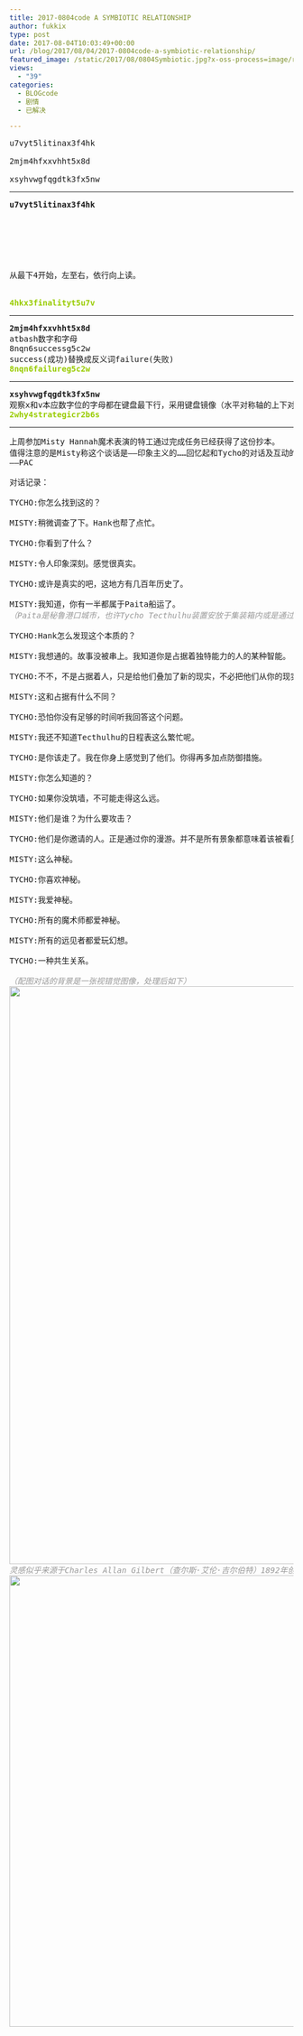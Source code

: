 ```yaml
---
title: 2017-0804code A SYMBIOTIC RELATIONSHIP
author: fukkix
type: post
date: 2017-08-04T10:03:49+00:00
url: /blog/2017/08/04/2017-0804code-a-symbiotic-relationship/
featured_image: /static/2017/08/0804Symbiotic.jpg?x-oss-process=image/resize,m_fill,w_700,h_220
views:
  - "39"
categories:
  - BLOGcode
  - 剧情
  - 已解决

---
```

<pre>u7vyt5litinax3f4hk

2mjm4hfxxvhht5x8d

xsyhvwgfqgdtk3fx5nw
<!--more--></pre>

* * *

<pre><strong>u7vyt5litinax3f4hk
</strong>


<table border="0" cellpading="0" cellspacing="0"   >
  
  	
  
</table>

从最下4开始，左至右，依行向上读。

<strong>
<span style="color: #99cc00;">4hkx3finalityt5u7v</span></strong></pre>

* * *

<pre><strong>2mjm4hfxxvhht5x8d</strong>
atbash数字和字母
8nqn6successg5c2w
success(成功)替换成反义词failure(失败)
<span style="color: #99cc00;"><strong>8nqn6failureg5c2w</strong></span></pre>

* * *

<pre><strong>xsyhvwgfqgdtk3fx5nw
</strong>观察x和v本应数字位的字母都在键盘最下行，采用键盘镜像（水平对称轴的上下对称）<strong>
<span style="color: #99cc00;">2why4strategicr2b6s</span></strong></pre>

* * *

<pre>上周参加Misty Hannah魔术表演的特工通过完成任务已经获得了这份抄本。
值得注意的是Misty称这个谈话是——印象主义的……回忆起和Tycho的对话及互动的过程已经超出了当前语言的局限。
——PAC

对话记录：

TYCHO:你怎么找到这的？

MISTY:稍微调查了下。Hank也帮了点忙。

TYCHO:你看到了什么？

MISTY:令人印象深刻。感觉很真实。

TYCHO:或许是真实的吧，这地方有几百年历史了。

MISTY:我知道，你有一半都属于Paita船运了。
<span style="color: #999999;"><em>（Paita是秘鲁港口城市，也许Tycho Tecthulhu装置安放于集装箱内或是通过船运运输到此地）</em></span>

TYCHO:Hank怎么发现这个本质的？

MISTY:我想通的。故事没被串上。我知道你是占据着独特能力的人的某种智能。

TYCHO:不不，不是占据着人，只是给他们叠加了新的现实，不必把他们从你的现实里移开。那些能传播艺术视觉的人可以感受到，也能被感觉到。他们展示了一些东西。使用自己的工具，通过天赋和其他途径展示出来。

MISTY:这和占据有什么不同？

TYCHO:恐怕你没有足够的时间听我回答这个问题。

MISTY:我还不知道Tecthulhu的日程表这么繁忙呢。

TYCHO:是你该走了。我在你身上感觉到了他们。你得再多加点防御措施。

MISTY:你怎么知道的？

TYCHO:如果你没筑墙，不可能走得这么远。

MISTY:他们是谁？为什么要攻击？

TYCHO:他们是你邀请的人。正是通过你的漫游。并不是所有景象都意味着该被看见，看是需要成本的。

MISTY:这么神秘。

TYCHO:你喜欢神秘。

MISTY:我爱神秘。

TYCHO:所有的魔术师都爱神秘。

MISTY:所有的远见者都爱玩幻想。

TYCHO:一种共生关系。

<span style="color: #999999;"><em>（配图对话的背景是一张视错觉图像，处理后如下）</em></span>
<a href="/static/2017/08/0804Symbiotic2.jpg"><img class="alignnone size-large wp-image-669" src="/static/2017/08/0804Symbiotic2.jpg?x-oss-process=image/resize,m_fill,w_733,h_1024" alt="" width="733" height="1024" srcset="/static/2017/08/0804Symbiotic2.jpg 1400w, /static/2017/08/0804Symbiotic2.jpg?x-oss-process=image/resize,m_fill,w_215,h_300 215w, /static/2017/08/0804Symbiotic2.jpg?x-oss-process=image/resize,m_fill,w_768,h_1074 768w, /static/2017/08/0804Symbiotic2.jpg?x-oss-process=image/resize,m_fill,w_733,h_1024 733w" sizes="(max-width: 733px) 100vw, 733px" /></a>
<span style="color: #999999;"><em>灵感似乎来源于Charles Allan Gilbert（查尔斯·艾伦·吉尔伯特）1892年创作的名画《All is vanity》</em></span>
<a href="/static/2017/08/08047bece8140819.jpg"><img class="alignnone size-full wp-image-670" src="/static/2017/08/08047bece8140819.jpg" alt="" width="525" height="800" srcset="/static/2017/08/08047bece8140819.jpg 525w, /static/2017/08/08047bece8140819.jpg?x-oss-process=image/resize,m_fill,w_197,h_300 197w" sizes="(max-width: 525px) 100vw, 525px" /></a></pre>